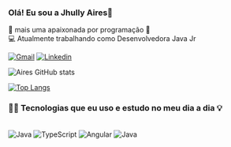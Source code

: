 ### Olá! Eu sou a Jhully Aires👋 
💖 mais uma apaixonada por programação 💖 <br/> 💻 Atualmente trabalhando como Desenvolvedora Java Jr

[![Gmail](https://img.shields.io/badge/Gmail-D14836?style=for-the-badge&logo=gmail&logoColor=white)](jhullyolires@gmail.com) [![Linkedin](https://img.shields.io/badge/LinkedIn-0077B5?style=for-the-badge&logo=linkedin&logoColor=white)](https://www.linkedin.com/in/jhully-aires/)

![Aires GitHub stats](https://github-readme-stats.vercel.app/api?username=jhullyAires&show_icons=true&theme=radical)

[![Top Langs](https://github-readme-stats.vercel.app/api/top-langs/?username=jhullyAires)](https://github.com/jhullyAires/github-readme-stats)

### 👩‍💻 Tecnologias que eu uso e estudo no meu dia a dia 💡

<div style="display: inline_block"><br/>
    <img align="center" alt="Java" src="https://img.shields.io/badge/Java-ED8B00?style=for-the-badge&logo=java&logoColor=white">
    <img align="center" alt="TypeScript" src="https://img.shields.io/badge/TypeScript-007ACC?style=for-the-badge&logo=typescript&logoColor=white">
    <img align="center" alt="Angular" src="https://img.shields.io/badge/Angular-DD0031?style=for-the-badge&logo=angular&logoColor=white">
    <img align="center" alt="Java" src="https://img.shields.io/badge/Spring-6DB33F?style=for-the-badge&logo=spring&logoColor=white">
</div> <br/>

